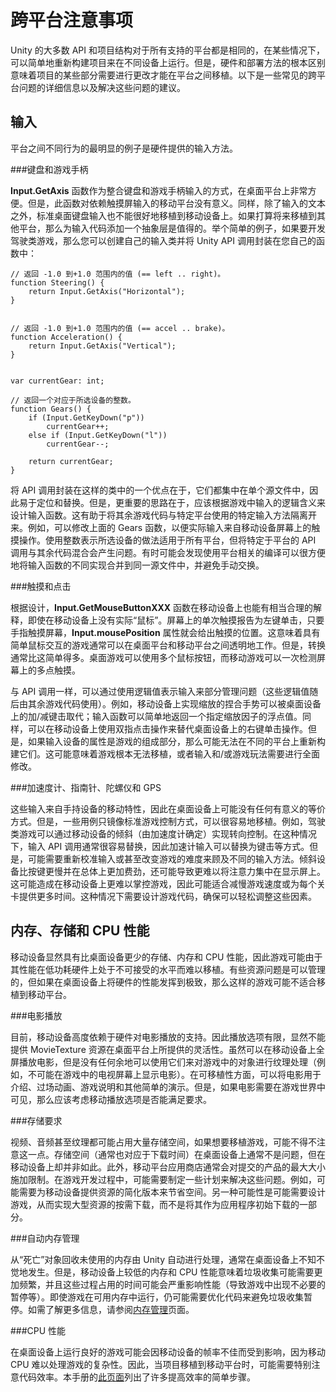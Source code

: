 跨平台注意事项
===================================


Unity 的大多数 API 和项目结构对于所有支持的平台都是相同的，在某些情况下，可以简单地重新构建项目来在不同设备上运行。但是，硬件和部署方法的根本区别意味着项目的某些部分需要进行更改才能在平台之间移植。以下是一些常见的跨平台问题的详细信息以及解决这些问题的建议。


输入
-----


平台之间不同行为的最明显的例子是硬件提供的输入方法。


###键盘和游戏手柄

__Input.GetAxis__ 函数作为整合键盘和游戏手柄输入的方式，在桌面平台上非常方便。但是，此函数对依赖触摸屏输入的移动平台没有意义。同样，除了输入的文本之外，标准桌面键盘输入也不能很好地移植到移动设备上。如果打算将来移植到其他平台，那么为输入代码添加一个抽象层是值得的。举个简单的例子，如果要开发驾驶类游戏，那么您可以创建自己的输入类并将 Unity API 调用封装在您自己的函数中：




````
// 返回 -1.0 到+1.0 范围内的值 (== left .. right)。
function Steering() {
	return Input.GetAxis("Horizontal");
}


// 返回 -1.0 到+1.0 范围内的值 (== accel .. brake)。
function Acceleration() {
	return Input.GetAxis("Vertical");
}


var currentGear: int;

// 返回一个对应于所选设备的整数。
function Gears() {
	if (Input.GetKeyDown("p"))
		currentGear++;
	else if (Input.GetKeyDown("l"))
		currentGear--;
	
	return currentGear;
}

````


将 API 调用封装在这样的类中的一个优点在于，它们都集中在单个源文件中，因此易于定位和替换。但是，更重要的思路在于，应该根据游戏中输入的逻辑含义来设计输入函数。这有助于将其余游戏代码与特定平台使用的特定输入方法隔离开来。例如，可以修改上面的 Gears 函数，以便实际输入来自移动设备屏幕上的触摸操作。使用整数表示所选设备的做法适用于所有平台，但将特定于平台的 API 调用与其余代码混合会产生问题。有时可能会发现使用平台相关的编译可以很方便地将输入函数的不同实现合并到同一源文件中，并避免手动交换。


###触摸和点击

根据设计，__Input.GetMouseButtonXXX__ 函数在移动设备上也能有相当合理的解释，即使在移动设备上没有实际“鼠标”。屏幕上的单次触摸报告为左键单击，只要手指触摸屏幕，__Input.mousePosition__ 属性就会给出触摸的位置。这意味着具有简单鼠标交互的游戏通常可以在桌面平台和移动平台之间透明地工作。但是，转换通常比这简单得多。桌面游戏可以使用多个鼠标按钮，而移动游戏可以一次检测屏幕上的多点触摸。

与 API 调用一样，可以通过使用逻辑值表示输入来部分管理问题（这些逻辑值随后由其余游戏代码使用）。例如，移动设备上实现缩放的捏合手势可以被桌面设备上的加/减键击取代；输入函数可以简单地返回一个指定缩放因子的浮点值。同样，可以在移动设备上使用双指点击操作来替代桌面设备上的右键单击操作。但是，如果输入设备的属性是游戏的组成部分，那么可能无法在不同的平台上重新构建它们。这可能意味着游戏根本无法移植，或者输入和/或游戏玩法需要进行全面修改。



###加速度计、指南针、陀螺仪和 GPS

这些输入来自手持设备的移动特性，因此在桌面设备上可能没有任何有意义的等价方式。但是，一些用例只镜像标准游戏控制方式，可以很容易地移植。例如，驾驶类游戏可以通过移动设备的倾斜（由加速度计确定）实现转向控制。在这种情况下，输入 API 调用通常很容易替换，因此加速计输入可以替换为键击等方式。但是，可能需要重新校准输入或甚至改变游戏的难度来顾及不同的输入方法。倾斜设备比按键更慢并在总体上更加费劲，还可能导致更难以将注意力集中在显示屏上。这可能造成在移动设备上更难以掌控游戏，因此可能适合减慢游戏速度或为每个关卡提供更多时间。这种情况下需要设计游戏代码，确保可以轻松调整这些因素。


内存、存储和 CPU 性能
-----------------------------------


移动设备显然具有比桌面设备更少的存储、内存和 CPU 性能，因此游戏可能由于其性能在低功耗硬件上处于不可接受的水平而难以移植。有些资源问题是可以管理的，但如果在桌面设备上将硬件的性能发挥到极致，那么这样的游戏可能不适合移植到移动平台。


###电影播放

目前，移动设备高度依赖于硬件对电影播放的支持。因此播放选项有限，显然不能提供 MovieTexture 资源在桌面平台上所提供的灵活性。虽然可以在移动设备上全屏播放电影，但是没有任何余地可以使用它们来对游戏中的对象进行纹理处理（例如，不可能在游戏中的电视屏幕上显示电影）。在可移植性方面，可以将电影用于介绍、过场动画、游戏说明和其他简单的演示。但是，如果电影需要在游戏世界中可见，那么应该考虑移动播放选项是否能满足要求。


###存储要求

视频、音频甚至纹理都可能占用大量存储空间，如果想要移植游戏，可能不得不注意这一点。存储空间（通常也对应于下载时间）在桌面设备上通常不是问题，但在移动设备上却并非如此。此外，移动平台应用商店通常会对提交的产品的最大大小施加限制。在游戏开发过程中，可能需要制定一些计划来解决这些问题。例如，可能需要为移动设备提供资源的简化版本来节省空间。另一种可能性是可能需要设计游戏，从而实现大型资源的按需下载，而不是将其作为应用程序初始下载的一部分。


###自动内存管理

从“死亡”对象回收未使用的内存由 Unity 自动进行处理，通常在桌面设备上不知不觉地发生。但是，移动设备上较低的内存和 CPU 性能意味着垃圾收集可能需要更加频繁，并且这些过程占用的时间可能会严重影响性能（导致游戏中出现不必要的暂停等）。即使游戏在可用内存中运行，仍可能需要优化代码来避免垃圾收集暂停。如需了解更多信息，请参阅[内存管理](UnderstandingAutomaticMemoryManagement.html)页面。


###CPU 性能

在桌面设备上运行良好的游戏可能会因移动设备的帧率不佳而受到影响，因为移动 CPU 难以处理游戏的复杂性。因此，当项目移植到移动平台时，可能需要特别注意代码效率。本手册的[此页面](iphone-performance.html)列出了许多提高效率的简单步骤。
